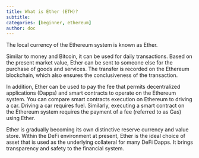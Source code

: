 ```yaml
---
title: What is Ether (ETH)?
subtitle: 
categories: [beginner, ethereum]
author: doc
---
```


The local currency of the Ethereum system is known as Ether.

Similar to money and Bitcoin, it can be used for daily transactions. Based on the present market value, Ether can be sent to someone else for the purchase of goods and services. The transfer is recorded on the Ethereum blockchain, which also ensures the conclusiveness of the transaction.

In addition, Ether can be used to pay the fee that permits decentralized applications (Dapps) and smart contracts to operate on the Ethereum system. You can compare smart contracts execution on Ethereum to driving a car. Driving a car requires fuel. Similarly, executing a smart contract on the Ethereum system requires the payment of a fee (referred to as Gas) using Ether.

Ether is gradually becoming its own distinctive reserve currency and value store. Within the DeFi environment at present, Ether is the ideal choice of asset that is used as the underlying collateral for many DeFi Dapps. It brings transparency and safety to the financial system.
